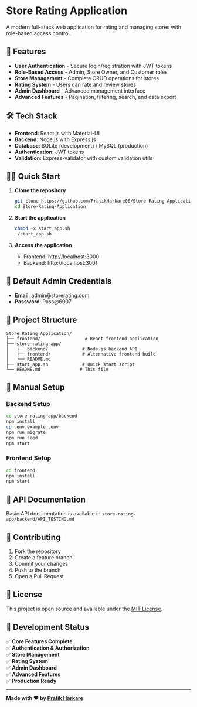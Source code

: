 # Store Rating Application

A modern full-stack web application for rating and managing stores with role-based access control.

## 🚀 Features

- **User Authentication** - Secure login/registration with JWT tokens
- **Role-Based Access** - Admin, Store Owner, and Customer roles
- **Store Management** - Complete CRUD operations for stores
- **Rating System** - Users can rate and review stores
- **Admin Dashboard** - Advanced management interface
- **Advanced Features** - Pagination, filtering, search, and data export

## 🛠️ Tech Stack

- **Frontend**: React.js with Material-UI
- **Backend**: Node.js with Express.js
- **Database**: SQLite (development) / MySQL (production)
- **Authentication**: JWT tokens
- **Validation**: Express-validator with custom validation utils

## 🏃‍♂️ Quick Start

1. **Clone the repository**
   ```bash
   git clone https://github.com/PratikHarkare06/Store-Rating-Application.git
   cd Store-Rating-Application
   ```

2. **Start the application**
   ```bash
   chmod +x start_app.sh
   ./start_app.sh
   ```

3. **Access the application**
   - Frontend: http://localhost:3000
   - Backend: http://localhost:3001

## 🔐 Default Admin Credentials

- **Email**: admin@storerating.com
- **Password**: Pass@6007

## 📁 Project Structure

```
Store Rating Application/
├── frontend/                 # React frontend application
├── store-rating-app/
│   ├── backend/             # Node.js backend API
│   ├── frontend/            # Alternative frontend build
│   └── README.md
├── start_app.sh             # Quick start script
└── README.md               # This file
```

## 🔧 Manual Setup

### Backend Setup
```bash
cd store-rating-app/backend
npm install
cp .env.example .env
npm run migrate
npm run seed
npm start
```

### Frontend Setup
```bash
cd frontend
npm install
npm start
```

## 📝 API Documentation

Basic API documentation is available in `store-rating-app/backend/API_TESTING.md`

## 🤝 Contributing

1. Fork the repository
2. Create a feature branch
3. Commit your changes
4. Push to the branch
5. Open a Pull Request

## 📄 License

This project is open source and available under the [MIT License](LICENSE).

## 🎯 Development Status

✅ **Core Features Complete**  
✅ **Authentication & Authorization**  
✅ **Store Management**  
✅ **Rating System**  
✅ **Admin Dashboard**  
✅ **Advanced Features**  
✅ **Production Ready**  

---

**Made with ❤️ by [Pratik Harkare](https://github.com/PratikHarkare06)**
